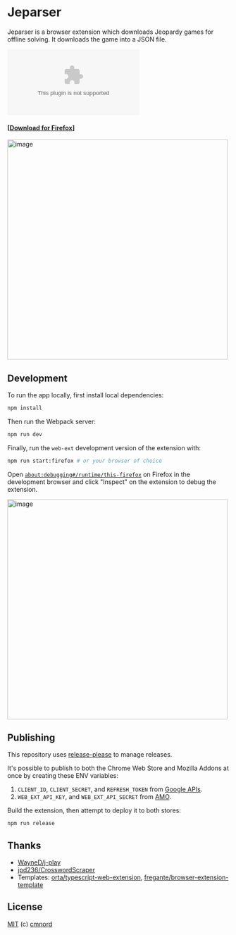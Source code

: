 # Jeparser

Jeparser is a browser extension which downloads Jeopardy games for offline
solving. It downloads the game into a JSON file.

![Mozilla Add-on version](https://img.shields.io/amo/v/jeparser@cmnord.github.com)

#### [[Download for Firefox](https://addons.mozilla.org/en-US/firefox/addon/jeparser/)]

<img width="500" alt="image" src="https://user-images.githubusercontent.com/14882297/221532033-ac6259a8-2ea2-47af-8e44-1d444861ccf2.png">

## Development

To run the app locally, first install local dependencies:

```sh
npm install
```

Then run the Webpack server:

```sh
npm run dev
```

Finally, run the `web-ext` development version of the extension with:

```sh
npm run start:firefox # or your browser of choice
```

Open
[`about:debugging#/runtime/this-firefox`](about:debugging#/runtime/this-firefox)
on Firefox in the development browser and click "Inspect" on the extension to
debug the extension.

<img width="500" alt="image" src="https://user-images.githubusercontent.com/14882297/221496246-4d27e256-b248-4e5c-bd55-b395977050a5.png">

## Publishing

This repository uses
[release-please](https://github.com/googleapis/release-please) to manage
releases.

It's possible to publish to both the Chrome Web Store and Mozilla Addons at once
by creating these ENV variables:

1. `CLIENT_ID`, `CLIENT_SECRET`, and `REFRESH_TOKEN` from [Google
  APIs][link-cws-keys].
1. `WEB_EXT_API_KEY`, and `WEB_EXT_API_SECRET` from [AMO][link-amo-keys].

Build the extension, then attempt to deploy it to both stores:

``` sh
npm run release
```

## Thanks

- [WayneD/j-play](https://github.com/WayneD/j-play)
- [jpd236/CrosswordScraper](https://github.com/jpd236/CrosswordScraper)
- Templates:
  [orta/typescript-web-extension](https://github.com/orta/typescript-web-extension),
  [fregante/browser-extension-template](https://github.com/fregante/browser-extension-template)

## License

[MIT](https://github.com/cmnord/jeparser/blob/main/LICENSE) (c) [cmnord](https://github.com/cmnord/)

[link-cws-keys]: https://github.com/DrewML/chrome-webstore-upload/blob/master/How%20to%20generate%20Google%20API%20keys.md
[link-amo-keys]: https://addons.mozilla.org/en-US/developers/addon/api/key

